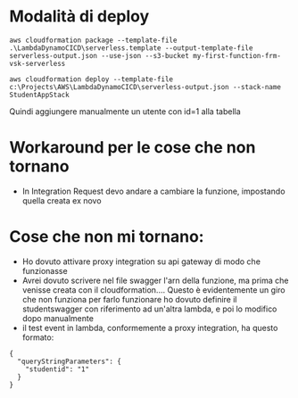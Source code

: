 ﻿# Modalità di deploy

```
aws cloudformation package --template-file .\LambdaDynamoCICD\serverless.template --output-template-file serverless-output.json --use-json --s3-bucket my-first-function-frm-vsk-serverless
```
```
aws cloudformation deploy --template-file c:\Projects\AWS\LambdaDynamoCICD\serverless-output.json --stack-name StudentAppStack
```

Quindi aggiungere manualmente un utente con id=1 alla tabella

# Workaround per le cose che non tornano
- In Integration Request devo andare a cambiare la funzione, impostando quella creata ex novo

# Cose che non mi tornano:
- Ho dovuto attivare proxy integration su api gateway di modo che funzionasse
- Avrei dovuto scrivere nel file swagger l'arn della funzione, ma prima che venisse creata con il cloudformation.... Questo è evidentemente un giro che non funziona
	per farlo funzionare ho dovuto definire il studentswagger con riferimento ad un'altra lambda, e poi lo modifico dopo manualmente
- il test event in lambda, conformemente a proxy integration, ha questo formato:
```
{
  "queryStringParameters": {
    "studentid": "1"
  }
}
```
